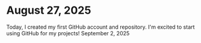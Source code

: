 # August 27, 2025
Today, I created my first GitHub account and repository. I'm excited to start using GitHub for my projects!
September 2, 2025

